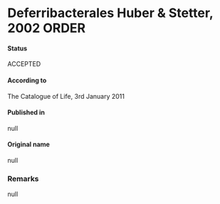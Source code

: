 # Deferribacterales Huber & Stetter, 2002 ORDER

#### Status
ACCEPTED

#### According to
The Catalogue of Life, 3rd January 2011

#### Published in
null

#### Original name
null

### Remarks
null